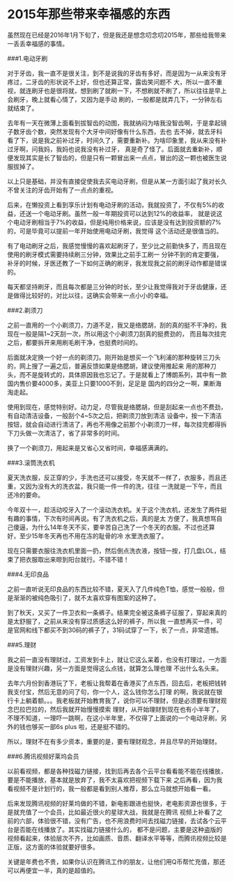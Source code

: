 # 2015年那些带来幸福感的东西

虽然现在已经是2016年1月下旬了，但是我还是想念叨念叨2015年，那些给我带来一丢丢幸福感的事情。

###1.电动牙刷

对于牙齿，我一直不是很关注，到不是说我的牙齿有多好，而是因为一从来没有牙疼过，二牙齿的形状说不上好，但也还算正常，露齿笑问题不
大，所以一直不重视，就连刷牙也是很将就，想到刷了就刷一下，不想刷就不刷了，所以往往是早上会刷牙，晚上就看心情了，又因为是手动
刷的，一般都是就弄几下，一分钟左右就结束了。

去年有一天在微薄上面看到拔智齿的动图，我就纳闷为啥我没智齿啊，于是拿起镜子数牙齿个数，突然发现有个大牙中间好像有什么东西，去也
去不掉，就去牙科看了下，说是我之前补过牙，时间久了，需要重新补。为啥印象里，我从来没有补过牙啊，问我妈，我妈也说我没有补过牙，
真是奇了怪了。后面就去重新补，顺便发现其实是长了智齿的，但是只有一颗冒出来一点点，冒出的这一颗也被医生说服拔掉了。

以上只是基础，并没有直接促使我去买电动牙刷，但是从某一方面引起了我对长久不曾关注的牙齿开始有了一点点的重视。

后来，在懒投资上看到享乐计划有电动牙刷的活动，我就投资了，不仅有5%的收益，还送一个电动牙刷。虽然一般一年期投资可以达到12%的收益率，
就是说这个电动牙刷相当于7%的收益，但是纯用价格来说，应该是没有达到投资额的7%的，可是毕竟可以提前一年开始使用电动牙刷，我觉得
这个活动还是很值当的。

有了电动刷牙之后，我感觉慢慢的喜欢起刷牙了，至少比之前勤快多了，而且现在使用的刷牙模式需要持续刷三分钟，效果比之前手工刷一
分钟不到的肯定要强，补牙的时候，牙医还教了一下如何正确的刷牙，我发现我之前的刷牙动作都是错误的。

每天都坚持刷牙，而且每次都是三分钟的时长，至少让我觉得我对于牙齿健康，还是做得比较好的，对比以往，这确实会带来一点小小的幸福。

###2.剃须刀

之前一直用的一个小剃须刀，力道不足，我又是络腮胡，刮的真的挺不干净的，我现在一般是隔1~2天刮一次，所以用这个小剃须刀刮真的挺费劲的，
而且每次挂完之后，都要拆开来用刷毛刷干净，也挺费时间的。

后面就决定换一个好一点的剃须刀。刚开始是想买一个飞利浦的那种旋转三刀头的，网上搜了一遍之后，普遍反馈如果是络腮胡，建议使用推起来
用的那种刀头，而不是旋转式的，具体原因我也忘记了。于是就看上了博朗系列，其中有一款国内售价要4000多，美亚上只要1000不到，足足是
国内的四分之一啊，果断海淘走起。

使用到现在，感觉特别好。动力足，尽管我是络腮胡，但是刮起来一点也不费劲，有自动清洁设备，一般刮个4~5次之后，把剃须刀放到清洁
设备中，按一下清洁按钮，就会自动进行清洁了，再也不用像之前那个小剃须刀一样，每次挂完都得拆下刀头做一次清洁了，省了非常多的时间。

换了一个剃须刀，用起来是又省心又省时间，幸福感满满的。

###3.滚筒洗衣机

夏天洗衣服，反正穿的少，手洗也还可以接受，冬天就不一样了，衣服多，而且还重，又因为没有大的洗衣盆，我只能一件一件的洗，往往
一洗就是一下午，而且还冷的要命。

今年双十一，趁活动咬牙入了一个滚动洗衣机。关于这个洗衣机，还发生了两件挺有趣的事情，下次有时间再说。有了洗衣机之后，真的是太
方便了，我真想骂自己傻逼，为什么14年冬天不买，要辛苦自己洗了一个冬天的衣服。不过也还算好，至少15年冬天再也不用在冻的耻骨的冷
水里洗衣服了。

现在只需要衣服往洗衣机里面一扔，然后倒点洗衣液，按钮一按，打几盘LOL，结束了把衣服取出来晾到阳台就行。不错不错！

###4.无印良品

之前一直听说无印良品的东西比较不错，夏天入了几件纯色T恤，感觉一般般，但是渐渐的被纯色吸引了，就不太喜欢穿有图案的这种了。

到了秋天，又买了一件卫衣和一条裤子。结果完全被这条裤子征服了，穿起来真的是太舒服了，之前从来没有穿过质感这么好的裤子，所以我
一直想再买一件，可是官网和线下都买不到30码的裤子了，31码试穿了一下，长了一点，非常遗憾。

###5.理财

我之前一直没有理财过，工资发到卡上，就让它这么呆着，也没有打理过，一方面是没有理财兴趣，另一方面是觉得这么点钱，就算怎么理也理
不出什么名头来。

去年六月份到香港玩了下，老板让我帮着在香港买了点东西，回去后，老板把钱转我支付宝，然后无意的问了句，你一个人，这么钱你怎么打理
的啊，我说就在银行卡上躺着额。。。我老板就开始教育我了，说你可以不理财，但是必须要有理财观念巴拉巴拉的，然后我就开始慢慢摸索
理财，从开始理财到现在也有小半年了，不理不知道，一理吓一跳啊，在这小半年里，不仅得了上面说的一个电动牙刷，另外的钱也够买一部6s plus
啦，还是挺不错的。

所以，理财不在有多少资本，重要的是，要有理财观念，并且尽早的开始理财。

###6.腾讯视频好莱坞会员

以前看视频，都是各种找磁力链接，找到后再去各个云平台看看能不能在线播放，要是不能播放，基本就是放弃了，我不太喜欢把视频下载下来
之后再看，因为我看视频不是计划行的，我一般都是看到别人推荐，那么立马就想开始看一看。

后来发现腾讯视频的好莱坞做的不错，新电影跟进也挺快，老电影资源也很多，于是就充值了一个会员，比如最近很火的星球大战，我就是在腾讯
视频上补看了之前的六部，体验很不错，没有广告，也不用浪费时间去找磁力链接，去试各个云平台是否能在线播放了。其实找磁力链接什么的，
都不是问题，主要是这种盗版的视频看起来，体验层次不齐，比如画质、音质、翻译水平等等，而腾讯视频比较是正版，这方面的体验就要好很多。

关键是年费也不贵，如果你认识在腾讯工作的朋友，让他们用Q币帮忙充值，那还可以再便宜一半，真的是超值的。

